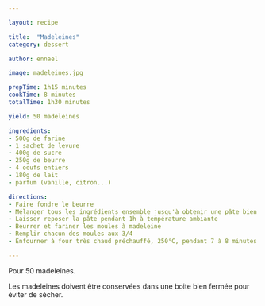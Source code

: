 ```yaml
---

layout: recipe

title:  "Madeleines"
category: dessert

author: ennael

image: madeleines.jpg

prepTime: 1h15 minutes
cookTime: 8 minutes
totalTime: 1h30 minutes

yield: 50 madeleines

ingredients:
- 500g de farine
- 1 sachet de levure
- 400g de sucre
- 250g de beurre
- 4 oeufs entiers
- 180g de lait
- parfum (vanille, citron...)

directions:
- Faire fondre le beurre
- Mélanger tous les ingrédients ensemble jusqu'à obtenir une pâte bien lisse.
- Laisser reposer la pâte pendant 1h à température ambiante
- Beurrer et fariner les moules à madeleine
- Remplir chacun des moules aux 3/4
- Enfourner à four très chaud préchauffé, 250°C, pendant 7 à 8 minutes

---
```


Pour 50 madeleines.

Les madeleines doivent être conservées dans une boite bien fermée pour éviter de sécher.
